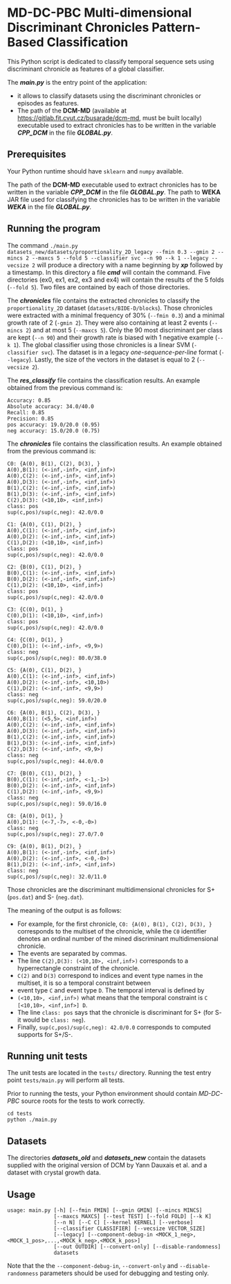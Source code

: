 # MD-DC-PBC Multi-dimensional Discriminant Chronicles Pattern-Based Classification

This Python script is dedicated to classify temporal sequence sets 
using discriminant chronicle as features of a global classifier. 

The **_main.py_** is the entry point of the application: 
- it allows to classify datasets using the discriminant chronicles or episodes as features. 
- The path of the **DCM-MD** (available at <https://gitlab.fit.cvut.cz/busarade/dcm-md>, must be built locally) executable used to extract chronicles has to be written in the variable **_CPP_DCM_** in the file **_GLOBAL.py_**. 

## Prerequisites

Your Python runtime should have `sklearn` and `numpy` available.

The path of the **DCM-MD** executable used to extract chronicles has to be written in the variable **_CPP_DCM_** in the file **_GLOBAL.py_**. 
The path to **WEKA** JAR file used for classifying the chronicles has to be written in the variable **_WEKA_** in the file **_GLOBAL.py_**. 

## Running the program 

The command `./main.py datasets_new/datasets/proportionality_2D_legacy --fmin 0.3 --gmin 2 --mincs 2 --maxcs 5 --fold 5 --classifier svc --n 90 --k 1 --legacy --vecsize 2` will produce a directory with a name beginning by **_xp_** followed by a timestamp. 
In this directory a file **_cmd_** will contain the command. 
Five directories (ex0, ex1, ex2, ex3 and ex4) will contain the results of the 5 folds (`--fold 5`). 
Two files are contained by each of those directories.

The **_chronicles_** file contains the extracted chronicles to classify the `proportionality_2D` dataset (`datasets/BIDE-D/blocks`). 
Those chronicles were extracted with a minimal frequency of 30% (`--fmin 0.3`) and a minimal growth rate of 2 (`-gmin 2`). 
They were also containing at least 2 events (`--mincs 2`) and at most 5 (`--maxcs 5`). 
Only the 90 most discriminant per class are kept (`--n 90`) and their growth rate is biased with 1 negative example (`--k 1`). 
The global classifier using those chronicles is a linear SVM (`-classifier svc`). 
The dataset is in a legacy *one-sequence-per-line* format (`--legacy`).
Lastly, the size of the vectors in the dataset is equal to 2 (`--vecsize 2`).

The **_res\_classify_** file contains the classification results. 
An example obtained from the previous command is: 

```
Accuracy: 0.85
Absolute accuracy: 34.0/40.0
Recall: 0.85
Precision: 0.85
pos accuracy: 19.0/20.0 (0.95)
neg accuracy: 15.0/20.0 (0.75)
```

The **_chronicles_** file contains the classification results. 
An example obtained from the previous command is:

```
C0: {A(0), B(1), C(2), D(3), }
A(0),B(1): (<-inf,-inf>, <inf,inf>)
A(0),C(2): (<-inf,-inf>, <inf,inf>)
A(0),D(3): (<-inf,-inf>, <inf,inf>)
B(1),C(2): (<-inf,-inf>, <inf,inf>)
B(1),D(3): (<-inf,-inf>, <inf,inf>)
C(2),D(3): (<10,10>, <inf,inf>)
class: pos
sup(c,pos)/sup(c,neg): 42.0/0.0

C1: {A(0), C(1), D(2), }
A(0),C(1): (<-inf,-inf>, <inf,inf>)
A(0),D(2): (<-inf,-inf>, <inf,inf>)
C(1),D(2): (<10,10>, <inf,inf>)
class: pos
sup(c,pos)/sup(c,neg): 42.0/0.0

C2: {B(0), C(1), D(2), }
B(0),C(1): (<-inf,-inf>, <inf,inf>)
B(0),D(2): (<-inf,-inf>, <inf,inf>)
C(1),D(2): (<10,10>, <inf,inf>)
class: pos
sup(c,pos)/sup(c,neg): 42.0/0.0

C3: {C(0), D(1), }
C(0),D(1): (<10,10>, <inf,inf>)
class: pos
sup(c,pos)/sup(c,neg): 42.0/0.0

C4: {C(0), D(1), }
C(0),D(1): (<-inf,-inf>, <9,9>)
class: neg
sup(c,pos)/sup(c,neg): 80.0/38.0

C5: {A(0), C(1), D(2), }
A(0),C(1): (<-inf,-inf>, <inf,inf>)
A(0),D(2): (<-inf,-inf>, <10,10>)
C(1),D(2): (<-inf,-inf>, <9,9>)
class: neg
sup(c,pos)/sup(c,neg): 59.0/20.0

C6: {A(0), B(1), C(2), D(3), }
A(0),B(1): (<5,5>, <inf,inf>)
A(0),C(2): (<-inf,-inf>, <inf,inf>)
A(0),D(3): (<-inf,-inf>, <inf,inf>)
B(1),C(2): (<-inf,-inf>, <inf,inf>)
B(1),D(3): (<-inf,-inf>, <inf,inf>)
C(2),D(3): (<-inf,-inf>, <9,9>)
class: neg
sup(c,pos)/sup(c,neg): 44.0/0.0

C7: {B(0), C(1), D(2), }
B(0),C(1): (<-inf,-inf>, <-1,-1>)
B(0),D(2): (<-inf,-inf>, <inf,inf>)
C(1),D(2): (<-inf,-inf>, <9,9>)
class: neg
sup(c,pos)/sup(c,neg): 59.0/16.0

C8: {A(0), D(1), }
A(0),D(1): (<-7,-7>, <-0,-0>)
class: neg
sup(c,pos)/sup(c,neg): 27.0/7.0

C9: {A(0), B(1), D(2), }
A(0),B(1): (<-inf,-inf>, <inf,inf>)
A(0),D(2): (<-inf,-inf>, <-0,-0>)
B(1),D(2): (<-inf,-inf>, <inf,inf>)
class: neg
sup(c,pos)/sup(c,neg): 32.0/11.0
```

Those chronicles are the discriminant multidimensional chronicles for S+ (`pos.dat`) and S- (`neg.dat`).

The meaning of the output is as follows:
- For example, for the first chronicle, `C0: {A(0), B(1), C(2), D(3), }` corresponds to the multiset of the chronicle,
while the `C0` identifier denotes an ordinal number of the mined discriminant multidimensional chronicle.
- The events are separated by commas.
- The line `C(2),D(3): (<10,10>, <inf,inf>)` corresponds to a hyperrectangle constraint of the chronicle.
- `C(2)` and `D(3)` correspond to indices and event type names in the multiset, it is so a temporal constraint between
- event type `C` and event type `D`. The temporal interval is defined by
- `(<10,10>, <inf,inf>)` what means that the temporal constraint is `C [<10,10>, <inf,inf>] D`.
- The line `class: pos` says that the chronicle is discriminant for S+ (for S- it would be `class: neg`).
- Finally, `sup(c,pos)/sup(c,neg): 42.0/0.0` corresponds to computed supports for S+/S-.

## Running unit tests

The unit tests are located in the `tests/` directory. Running the test
entry point `tests/main.py` will perform all tests.

Prior to running the tests, your Python environment should contain *MD-DC-PBC*
source roots for the tests to work correctly.

```
cd tests
python ./main.py
```

## Datasets

The directories **_datasets_old_** and **_datasets_new_** contain the datasets supplied with the original version of DCM
by Yann Dauxais et al. and a dataset with crystal growth data.

## Usage

```
usage: main.py [-h] [--fmin FMIN] [--gmin GMIN] [--mincs MINCS]
               [--maxcs MAXCS] [--test TEST] [--fold FOLD] [--k K]
               [--n N] [--C C] [--kernel KERNEL] [--verbose]
               [--classifier CLASSIFIER] [--vecsize VECTOR_SIZE]
               [--legacy] [--component-debug-in <MOCK_1_neg>,<MOCK_1_pos>,...,<MOCK_k_neg>,<MOCK_k_pos>]
               [--out OUTDIR] [--convert-only] [--disable-randomness]
               datasets
```

Note that the the `--component-debug-in`, `--convert-only` and `--disable-randomness` parameters should be used for debugging and testing only.
